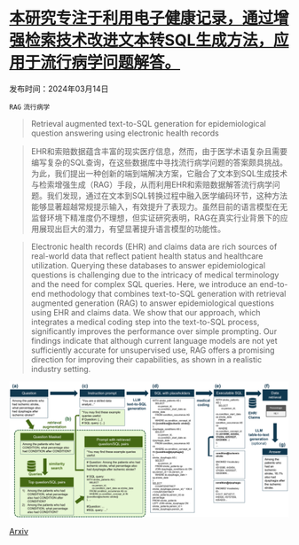 # [本研究专注于利用电子健康记录，通过增强检索技术改进文本转SQL生成方法，应用于流行病学问题解答。](https://arxiv.org/abs/2403.09226)

发布时间：2024年03月14日

`RAG` `流行病学`

> Retrieval augmented text-to-SQL generation for epidemiological question answering using electronic health records

> EHR和索赔数据蕴含丰富的现实医疗信息，然而，由于医学术语复杂且需要编写复杂的SQL查询，在这些数据库中寻找流行病学问题的答案颇具挑战。为此，我们提出一种创新的端到端解决方案，它融合了文本到SQL生成技术与检索增强生成（RAG）手段，从而利用EHR和索赔数据解答流行病学问题。我们发现，通过在文本到SQL转换过程中融入医学编码环节，这种方法能够显著超越常规提示输入，有效提升了表现力。虽然目前的语言模型在无监督环境下精准度仍不理想，但实证研究表明，RAG在真实行业背景下的应用展现出巨大的潜力，有望显著提升语言模型的功能性。

> Electronic health records (EHR) and claims data are rich sources of real-world data that reflect patient health status and healthcare utilization. Querying these databases to answer epidemiological questions is challenging due to the intricacy of medical terminology and the need for complex SQL queries. Here, we introduce an end-to-end methodology that combines text-to-SQL generation with retrieval augmented generation (RAG) to answer epidemiological questions using EHR and claims data. We show that our approach, which integrates a medical coding step into the text-to-SQL process, significantly improves the performance over simple prompting. Our findings indicate that although current language models are not yet sufficiently accurate for unsupervised use, RAG offers a promising direction for improving their capabilities, as shown in a realistic industry setting.

![本研究专注于利用电子健康记录，通过增强检索技术改进文本转SQL生成方法，应用于流行病学问题解答。](../../../paper_images/2403.09226/workflow.png)

[Arxiv](https://arxiv.org/abs/2403.09226)